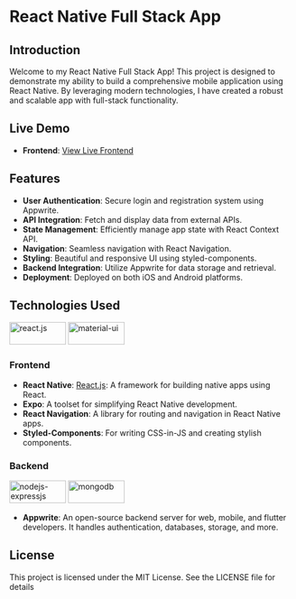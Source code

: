 # React Native Full Stack App

## Introduction

Welcome to my React Native Full Stack App! This project is designed to
demonstrate my ability to build a comprehensive mobile application using React
Native. By leveraging modern technologies, I have created a robust and scalable
app with full-stack functionality.

## Live Demo

- **Frontend**: [View Live Frontend]()

## Features

- **User Authentication**: Secure login and registration system using Appwrite.
- **API Integration**: Fetch and display data from external APIs.
- **State Management**: Efficiently manage app state with React Context API.
- **Navigation**: Seamless navigation with React Navigation.
- **Styling**: Beautiful and responsive UI using styled-components.
- **Backend Integration**: Utilize Appwrite for data storage and retrieval.
- **Deployment**: Deployed on both iOS and Android platforms.

## Technologies Used

<div>
    <img src="image-7.png" alt="react.js" width="100px" height="40px"/>
    <img src="image.png" alt="material-ui" width="100px" height="40px"/>
</div>

### Frontend

- **React Native**: [React.js](https://react.dev/): A framework for building
  native apps using React.
- **Expo**: A toolset for simplifying React Native development.
- **React Navigation**: A library for routing and navigation in React Native
  apps.
- **Styled-Components**: For writing CSS-in-JS and creating stylish components.

### Backend

<div>
    <img src="image-11.png" alt="nodejs-expressjs" width="100px" height="40px"/>
    <img src="image-12.png" alt="mongodb" width="100px" height="40px"/>
</div>

- **Appwrite**: An open-source backend server for web, mobile, and flutter
  developers. It handles authentication, databases, storage, and more.

## License

This project is licensed under the MIT License. See the LICENSE file for details
